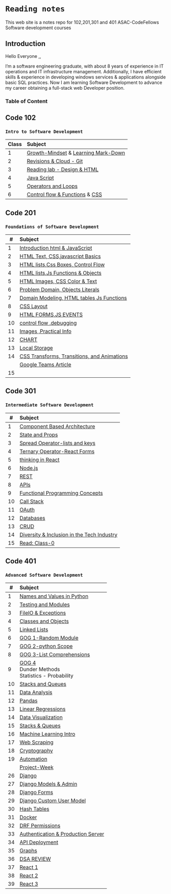 # **`Reading notes`**

This web site is a notes repo for 102,201,301 and 401 ASAC-CodeFellows Software development courses

## Introduction

Hello Everyone ,,

I’m a software engineering graduate, with about 8 years of experience in IT operations and IT infrastructure management.
Additionally, I  have efficient skills & experience in developing windows services & applications alongside basic SQL practices.
Now I am learning  Software Development to advance my career obtaining a full-stack web Developer position.

### **Table of Content**

## Code 102

### **`Intro to Software Development`**

| Class | Subject  |
| ---            | :--        |
|     1    | [Growth-Mindset](Code102/Lec1/Growth-MindSet.md) &  [Learning Mark-Down](Code102/Lec1/Learning%20Mark-Down.md)|  
|     2    | [Revisions & Cloud - Git](Code102/Lec1/Git.md) |
|     3    | [Reading lab - Design & HTML](Code102/Lec2/Lab-Reading.md)|
|     4    | [Java Script](Code102/Lec4/Lab4-Reading.md) |
|     5    | [Operators and Loops](Code102/Lec5/Operators-loops.md) |
|     6    | [Control flow & Functions](Code102/Lec6/ControlFlowandFunctions.md)  &  [CSS](Code102/Lec6/CSS.md)  |

## Code 201

### **`Foundations of Software Development`**

| # | Subject |
| ---            | :--        |
| 1 | [Introduction html & JavaScript](Code201/class-01.md)|  
| 2 | [HTML Text, CSS,javascript Basics](Code201/Class-02.md) |  
| 3 | [HTML lists,Css Boxes, Control Flow](Code201/class-03.md) |  
| 4 | [HTML lists,Js Functions & Objects](Code201/class-04.md) |  
| 5 | [HTML Images, CSS Color & Text](Code201/class-05.md) |
| 6 | [Problem Domain, Objects Literals](Code201/Class-06.md)  |
| 7 | [Domain Modeling, HTML tables Js Functions](Code201/class-07.md)  |
| 8 | [CSS Layout](Code201/class-08.md) |
| 9 | [HTML FORMS,JS EVENTS](Code201/class-09.md) |
| 10 | [control flow ,debugging](Code201/class-10.md) |
| 11 | [Images ,Practical Info](Code201/class-11.md) |
| 12 | [CHART](Code201/class-12.md) |
| 13 | [Local Storage](Code201/class-13.md) |
| 14 |  [CSS Transforms, Transitions, and Animations](Code201/class-14a.md) |
|    |  [Google Teams Article](Code201/class-14b.md) |
| 15 |  []() |

## Code 301

### **`Intermediate Software Development`**

| # | Subject |
| ---            | :--        |
| 1 | [Component Based Architecture](Code301/class-01.md)|  
| 2 | [State and Props](Code301/Class-02.md) |  
| 3 | [Spread Operator-lists and keys](Code301/class-03.md) |  
| 4 | [Ternary Operator-React Forms](Code301/class-04.md) |  
| 5 | [thinking in React](Code301/class-05.md) |
| 6 | [Node.js](Code301/class-06.md)  |
| 7 | [REST](Code301/class-07.md)  |
| 8 | [APIs](Code301/class-08.md) |
| 9 | [Functional Programming Concepts](Code301/class-09.md) |
| 10 | [Call Stack](Code301/class-10.md) |
| 11 | [OAuth](Code301/class-11.md) |
| 12 | [Databases](Code301/class-12.md) |
| 13 | [CRUD](Code301/class-13.md) |
| 14 | [Diversity & Inclusion in the Tech Industry](Code301/class-14.md) |
| 15 | [Read: Class-0](Code301/class-15.md) |

## Code 401

### **`Advanced Software Development`**

| # | Subject |
| ---            | :--        |
| 1 | [Names and Values in Python](Code401/class-01.md)|  
| 2 | [Testing and Modules](Code401/class-02.md) |  
| 3 | [FileIO & Exceptions](Code401/class-03.md) |  
| 4 | [Classes and Objects](Code401/class-04.md) |  
| 5 | [Linked Lists](Code401/class-05.md) |
| 6 | [GOG 1-Random Module](Code401/class-06.md)  |
| 7 | [GOG 2-python Scope](Code401/class-07.md)  |
| 8 | [GOG 3-List Comprehensions](Code401/class-08.md) |
| 9 | [GOG 4](Code401/class-09.md)<br> Dunder Methods <br>Statistics - Probability
| 10 | [Stacks and Queues](Code401/class-10.md) |
| 11 | [Data Analysis](Code401/class-11.md) |
| 12 | [Pandas](Code401/class-12.md) |
| 13 | [Linear Regressions](Code401/class-13.md) |
| 14 | [Data Visualization](Code401/class-14.md) |
| 15 | [Stacks & Queues](Code401/class-15.md) |
| 16 | [Machine Learning Intro](Code401/class-16.md) |
| 17 | [Web Scraping](Code401/class-17.md) |
| 18 | [Cryptography](Code401/class-18.md) |
| 19 | [Automation](Code401/class-19.md) |
|    | [Project-Week](#) |
| 26 | [Django ](Code401/class-26.md) |
| 27 | [Django Models & Admin ](Code401/class-27.md) |
| 28 | [Django Forms ](Code401/class-28.md) |
| 29 | [Django Custom User Model ](Code401/class-29.md) |
| 30 | [Hash Tables](Code401/class-30.md) |
| 31 | [Docker](Code401/class-31.md) |
| 32 | [DRF Permissions](Code401/class-32.md) |
| 33 | [Authentication & Production Server](Code401/class-33.md) |
| 34 | [API Deployment](Code401/class-34.md) |
| 35 | [Graphs](Code401/class-35.md) |
| 36 | [DSA REVIEW](Code401/class-36.md) |
| 37 | [React 1](Code401/class-37.md) |
| 38 | [React 2](Code401/class-38.md) |
| 39 | [React 3](Code401/class-39.md) |